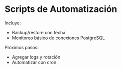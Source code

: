 # Scripts de Automatización

Incluye:
- Backup/restore con fecha
- Monitoreo básico de conexiones PostgreSQL

Próximos pasos:
- Agregar logs y rotación
- Automatizar con cron

